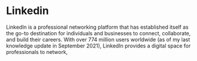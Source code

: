 # Linkedin
LinkedIn is a professional networking platform that has established itself as the go-to destination for individuals and businesses to connect, collaborate, and build their careers. With over 774 million users worldwide (as of my last knowledge update in September 2021), LinkedIn provides a digital space for professionals to network, 
